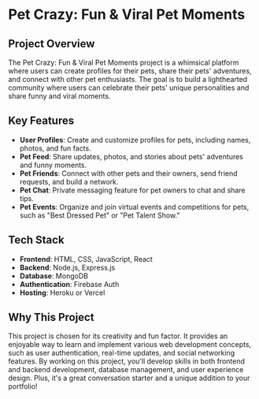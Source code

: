 # Pet Crazy: Fun & Viral Pet Moments

## Project Overview
The Pet Crazy: Fun & Viral Pet Moments project is a whimsical platform where users can create profiles for their pets, share their pets' adventures, and connect with other pet enthusiasts. The goal is to build a lighthearted community where users can celebrate their pets' unique personalities and share funny and viral moments.

## Key Features
- **User Profiles**: Create and customize profiles for pets, including names, photos, and fun facts.
- **Pet Feed**: Share updates, photos, and stories about pets' adventures and funny moments.
- **Pet Friends**: Connect with other pets and their owners, send friend requests, and build a network.
- **Pet Chat**: Private messaging feature for pet owners to chat and share tips.
- **Pet Events**: Organize and join virtual events and competitions for pets, such as "Best Dressed Pet" or "Pet Talent Show."

## Tech Stack
- **Frontend**: HTML, CSS, JavaScript, React
- **Backend**: Node.js, Express.js
- **Database**: MongoDB
- **Authentication**: Firebase Auth
- **Hosting**: Heroku or Vercel

## Why This Project
This project is chosen for its creativity and fun factor. It provides an enjoyable way to learn and implement various web development concepts, such as user authentication, real-time updates, and social networking features. By working on this project, you'll develop skills in both frontend and backend development, database management, and user experience design. Plus, it's a great conversation starter and a unique addition to your portfolio!
